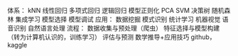 体系：
kNN 线性回归 多项式回归 逻辑回归 模型正则化 PCA SVM 决策树 随机森林 集成学习 模型选择 模型调试
应用：
数据挖掘 模式识别 统计学习 机器视觉 语音识别 自然语言处理
流程：
数据收集与预处理（爬虫）
特征选择与模型构建（转为计算机认识的，训练学习）
评估与预测
数学推导+应用技巧
github，kaggle
